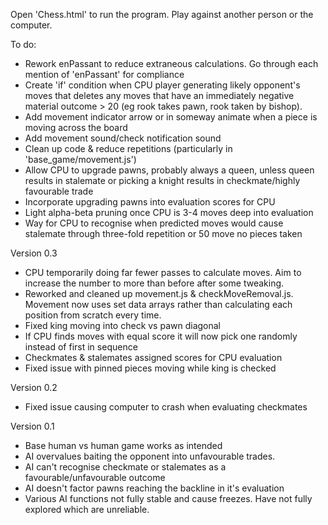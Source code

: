Open 'Chess.html' to run the program.
Play against another person or the computer. 

To do:

- Rework enPassant to reduce extraneous calculations. Go through each mention of 'enPassant' for compliance
- Create 'if' condition when CPU player generating likely opponent's moves that deletes any moves that have an immediately negative material outcome > 20 (eg rook takes pawn, rook taken by bishop).
- Add movement indicator arrow or in someway animate when a piece is moving across the board
- Add movement sound/check notification sound
- Clean up code & reduce repetitions (particularly in 'base_game/movement.js')
- Allow CPU to upgrade pawns, probably always a queen, unless queen results in stalemate or picking a knight results in checkmate/highly favourable trade
- Incorporate upgrading pawns into evaluation scores for CPU
- Light alpha-beta pruning once CPU is 3-4 moves deep into evaluation
- Way for CPU to recognise when predicted moves would cause stalemate through three-fold repetition or 50 move no pieces taken

Version 0.3
- CPU temporarily doing far fewer passes to calculate moves. Aim to increase the number to more than before after some tweaking.
- Reworked and cleaned up movement.js & checkMoveRemoval.js. Movement now uses set data arrays rather than calculating each position from scratch every time.
- Fixed king moving into check vs pawn diagonal
- If CPU finds moves with equal score it will now pick one randomly instead of first in sequence
- Checkmates & stalemates assigned scores for CPU evaluation
- Fixed issue with pinned pieces moving while king is checked

Version 0.2
- Fixed issue causing computer to crash when evaluating checkmates

Version 0.1
- Base human vs human game works as intended
- AI overvalues baiting the opponent into unfavourable trades.
- AI can't recognise checkmate or stalemates as a favourable/unfavourable outcome
- AI doesn't factor pawns reaching the backline in it's evaluation
- Various AI functions not fully stable and cause freezes. Have not fully explored which are unreliable. 